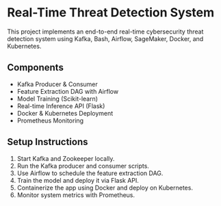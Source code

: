 # Real-Time Threat Detection System

This project implements an end-to-end real-time cybersecurity threat detection system using Kafka, Bash, Airflow, SageMaker, Docker, and Kubernetes.

## Components
- Kafka Producer & Consumer
- Feature Extraction DAG with Airflow
- Model Training (Scikit-learn)
- Real-time Inference API (Flask)
- Docker & Kubernetes Deployment
- Prometheus Monitoring

## Setup Instructions
1. Start Kafka and Zookeeper locally.
2. Run the Kafka producer and consumer scripts.
3. Use Airflow to schedule the feature extraction DAG.
4. Train the model and deploy it via Flask API.
5. Containerize the app using Docker and deploy on Kubernetes.
6. Monitor system metrics with Prometheus.